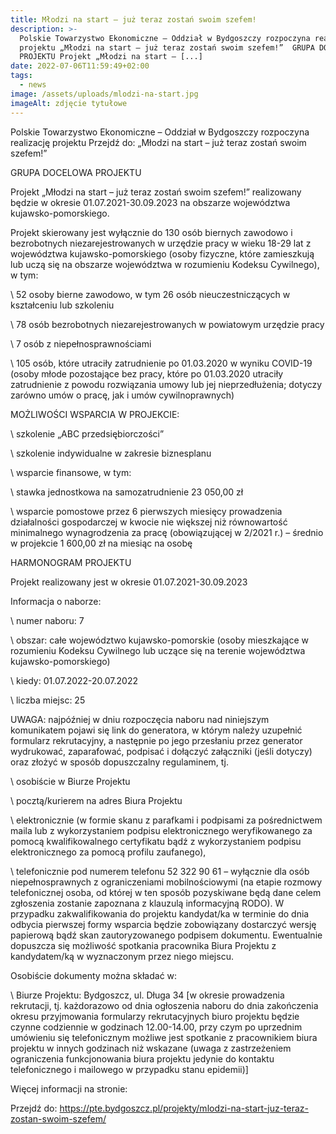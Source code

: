 ```yaml
---
title: Młodzi na start – już teraz zostań swoim szefem!
description: >-
  Polskie Towarzystwo Ekonomiczne – Oddział w Bydgoszczy rozpoczyna realizację
  projektu „Młodzi na start – już teraz zostań swoim szefem!”  GRUPA DOCELOWA
  PROJEKTU Projekt „Młodzi na start – [...]
date: 2022-07-06T11:59:49+02:00
tags:
  - news
image: /assets/uploads/mlodzi-na-start.jpg
imageAlt: zdjęcie tytułowe
---
```





Polskie Towarzystwo Ekonomiczne – Oddział w Bydgoszczy rozpoczyna realizację projektu Przejdź do: „Młodzi na start – już teraz zostań swoim szefem!” 



GRUPA DOCELOWA PROJEKTU



Projekt „Młodzi na start – już teraz zostań swoim szefem!” realizowany będzie w okresie 01.07.2021-30.09.2023 na obszarze województwa kujawsko-pomorskiego.



Projekt skierowany jest wyłącznie do 130 osób biernych zawodowo i bezrobotnych niezarejestrowanych w urzędzie pracy w wieku 18-29 lat z województwa kujawsko-pomorskiego (osoby fizyczne, które zamieszkują lub uczą się na obszarze województwa w rozumieniu Kodeksu Cywilnego), w tym:



\    52 osoby bierne zawodowo, w tym 26 osób nieuczestniczących w kształceniu lub szkoleniu

\    78 osób bezrobotnych niezarejestrowanych w powiatowym urzędzie pracy

\    7 osób z niepełnosprawnościami

\    105 osób, które utraciły zatrudnienie po 01.03.2020 w wyniku COVID-19 (osoby młode pozostające bez pracy, które po 01.03.2020 utraciły zatrudnienie z powodu rozwiązania umowy lub jej nieprzedłużenia; dotyczy zarówno umów o pracę, jak i umów cywilnoprawnych)



MOŻLIWOŚCI WSPARCIA W PROJEKCIE:



\    szkolenie „ABC przedsiębiorczości”

\    szkolenie indywidualne w zakresie biznesplanu 

\    wsparcie finansowe, w tym:



\    stawka jednostkowa na samozatrudnienie 23 050,00 zł

\    wsparcie pomostowe przez 6 pierwszych miesięcy prowadzenia działalności gospodarczej w kwocie nie większej niż równowartość minimalnego wynagrodzenia za pracę (obowiązującej w 2/2021 r.) – średnio w projekcie 1 600,00 zł na miesiąc na osobę



HARMONOGRAM PROJEKTU



Projekt realizowany jest w okresie 01.07.2021-30.09.2023



Informacja o naborze:



\    numer naboru: 7

\    obszar: całe województwo kujawsko-pomorskie (osoby mieszkające w rozumieniu Kodeksu Cywilnego lub uczące się na terenie województwa kujawsko-pomorskiego)

\    kiedy: 01.07.2022-20.07.2022

\    liczba miejsc: 25



UWAGA: najpóźniej w dniu rozpoczęcia naboru nad niniejszym komunikatem pojawi się link do generatora, w którym należy uzupełnić formularz rekrutacyjny, a następnie po jego przesłaniu przez generator wydrukować, zaparafować, podpisać i dołączyć załączniki (jeśli dotyczy) oraz złożyć w sposób dopuszczalny regulaminem, tj. 



\    osobiście w Biurze Projektu

\    pocztą/kurierem na adres Biura Projektu

\    elektronicznie (w formie skanu z parafkami i podpisami za pośrednictwem maila lub z wykorzystaniem podpisu elektronicznego weryfikowanego za pomocą kwalifikowalnego certyfikatu bądź z wykorzystaniem podpisu elektronicznego za pomocą profilu zaufanego),

\    telefonicznie pod numerem telefonu 52 322 90 61 – wyłącznie dla osób niepełnosprawnych z ograniczeniami mobilnościowymi (na etapie rozmowy telefonicznej osoba, od której w ten sposób pozyskiwane będą dane celem zgłoszenia zostanie zapoznana z klauzulą informacyjną RODO). W przypadku zakwalifikowania do projektu kandydat/ka w terminie do dnia odbycia pierwszej formy wsparcia będzie zobowiązany dostarczyć wersję papierową bądź skan zautoryzowanego podpisem dokumentu. Ewentualnie dopuszcza się możliwość spotkania pracownika Biura Projektu z kandydatem/ką w wyznaczonym przez niego miejscu.



Osobiście dokumenty można składać w:



\    Biurze Projektu: Bydgoszcz, ul. Długa 34 \[w okresie prowadzenia rekrutacji, tj. każdorazowo od dnia ogłoszenia naboru do dnia zakończenia okresu przyjmowania formularzy rekrutacyjnych biuro projektu będzie czynne codziennie w godzinach 12.00-14.00, przy czym po uprzednim umówieniu się telefonicznym możliwe jest spotkanie z pracownikiem biura projektu w innych godzinach niż wskazane (uwaga z zastrzeżeniem ograniczenia funkcjonowania biura projektu jedynie do kontaktu telefonicznego i mailowego w przypadku stanu epidemii)]



 



Więcej informacji na stronie:



Przejdź do: https://pte.bydgoszcz.pl/projekty/mlodzi-na-start-juz-teraz-zostan-swoim-szefem/

